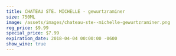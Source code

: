 ```yaml
---
title: CHATEAU STE. MICHELLE - gewurtzraminer
size: 750ML
image: /assets/images/chateau-ste--michelle-gewurtzraminer.png
reg_price: $9.99
special_price: $7.99
expiration_date: 2018-04-04 00:00:00 -0600
show_wine: true
---
```


